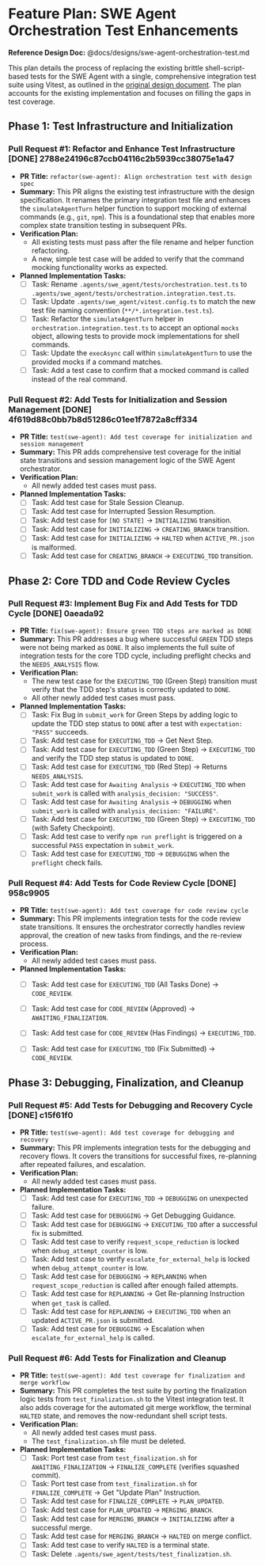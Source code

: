 # Feature Plan: SWE Agent Orchestration Test Enhancements

**Reference Design Doc:** @docs/designs/swe-agent-orchestration-test.md

This plan details the process of replacing the existing brittle shell-script-based tests for the SWE Agent with a single, comprehensive integration test suite using Vitest, as outlined in the [original design document](docs/designs/swe-agent-orchestration-test.md). The plan accounts for the existing implementation and focuses on filling the gaps in test coverage.

## Phase 1: Test Infrastructure and Initialization

### Pull Request #1: Refactor and Enhance Test Infrastructure [DONE] 2788e24196c87ccb04116c2b5939cc38075e1a47

- **PR Title:** `refactor(swe-agent): Align orchestration test with design spec`
- **Summary:** This PR aligns the existing test infrastructure with the design specification. It renames the primary integration test file and enhances the `simulateAgentTurn` helper function to support mocking of external commands (e.g., `git`, `npm`). This is a foundational step that enables more complex state transition testing in subsequent PRs.
- **Verification Plan:**
  - All existing tests must pass after the file rename and helper function refactoring.
  - A new, simple test case will be added to verify that the command mocking functionality works as expected.
- **Planned Implementation Tasks:**
  - [ ] Task: Rename `.agents/swe_agent/tests/orchestration.test.ts` to `.agents/swe_agent/tests/orchestration.integration.test.ts`.
  - [ ] Task: Update `.agents/swe_agent/vitest.config.ts` to match the new test file naming convention (`**/*.integration.test.ts`).
  - [ ] Task: Refactor the `simulateAgentTurn` helper in `orchestration.integration.test.ts` to accept an optional `mocks` object, allowing tests to provide mock implementations for shell commands.
  - [ ] Task: Update the `execAsync` call within `simulateAgentTurn` to use the provided mocks if a command matches.
  - [ ] Task: Add a test case to confirm that a mocked command is called instead of the real command.

### Pull Request #2: Add Tests for Initialization and Session Management [DONE] 4f619d88c0bb7b8d51286c01ee1f7872a8cff334

- **PR Title:** `test(swe-agent): Add test coverage for initialization and session management`
- **Summary:** This PR adds comprehensive test coverage for the initial state transitions and session management logic of the SWE Agent orchestrator.
- **Verification Plan:**
  - All newly added test cases must pass.
- **Planned Implementation Tasks:**
  - [ ] Task: Add test case for Stale Session Cleanup.
  - [ ] Task: Add test case for Interrupted Session Resumption.
  - [ ] Task: Add test case for `[NO STATE]` -> `INITIALIZING` transition.
  - [ ] Task: Add test case for `INITIALIZING` -> `CREATING_BRANCH` transition.
  - [ ] Task: Add test case for `INITIALIZING` -> `HALTED` when `ACTIVE_PR.json` is malformed.
  - [ ] Task: Add test case for `CREATING_BRANCH` -> `EXECUTING_TDD` transition.

## Phase 2: Core TDD and Code Review Cycles

### Pull Request #3: Implement Bug Fix and Add Tests for TDD Cycle [DONE] 0aeada92

- **PR Title:** `fix(swe-agent): Ensure green TDD steps are marked as DONE`
- **Summary:** This PR addresses a bug where successful `GREEN` TDD steps were not being marked as `DONE`. It also implements the full suite of integration tests for the core TDD cycle, including preflight checks and the `NEEDS_ANALYSIS` flow.
- **Verification Plan:**
  - The new test case for the `EXECUTING_TDD` (Green Step) transition must verify that the TDD step's status is correctly updated to `DONE`.
  - All other newly added test cases must pass.
- **Planned Implementation Tasks:**
  - [ ] Task: Fix Bug in `submit_work` for Green Steps by adding logic to update the TDD step status to `DONE` after a test with `expectation: "PASS"` succeeds.
  - [ ] Task: Add test case for `EXECUTING_TDD` -> Get Next Step.
  - [ ] Task: Add test case for `EXECUTING_TDD` (Green Step) -> `EXECUTING_TDD` and verify the TDD step status is updated to `DONE`.
  - [ ] Task: Add test case for `EXECUTING_TDD` (Red Step) -> Returns `NEEDS_ANALYSIS`.
  - [ ] Task: Add test case for `Awaiting Analysis` -> `EXECUTING_TDD` when `submit_work` is called with `analysis_decision: "SUCCESS"`.
  - [ ] Task: Add test case for `Awaiting Analysis` -> `DEBUGGING` when `submit_work` is called with `analysis_decision: "FAILURE"`.
  - [ ] Task: Add test case for `EXECUTING_TDD` (Green Step) -> `EXECUTING_TDD` (with Safety Checkpoint).
  - [ ] Task: Add test case to verify `npm run preflight` is triggered on a successful `PASS` expectation in `submit_work`.
  - [ ] Task: Add test case for `EXECUTING_TDD` -> `DEBUGGING` when the `preflight` check fails.

### Pull Request #4: Add Tests for Code Review Cycle [DONE] 958c9905

- **PR Title:** `test(swe-agent): Add test coverage for code review cycle`
- **Summary:** This PR implements integration tests for the code review state transitions. It ensures the orchestrator correctly handles review approval, the creation of new tasks from findings, and the re-review process.
- **Verification Plan:**
  - All newly added test cases must pass.
- **Planned Implementation Tasks:**
  - [ ] Task: Add test case for `EXECUTING_TDD` (All Tasks Done) -> `CODE_REVIEW`.
  - [ ] Task: Add test case for `CODE_REVIEW` (Approved) -> `AWAITING_FINALIZATION`.
  - [ ] Task: Add test case for `CODE_REVIEW` (Has Findings) -> `EXECUTING_TDD`.
  - [ ] Task: Add test case for `EXECUTING_TDD` (Fix Submitted) -> `CODE_REVIEW`.


## Phase 3: Debugging, Finalization, and Cleanup

### Pull Request #5: Add Tests for Debugging and Recovery Cycle [DONE] c15f61f0

- **PR Title:** `test(swe-agent): Add test coverage for debugging and recovery`
- **Summary:** This PR implements integration tests for the debugging and recovery flows. It covers the transitions for successful fixes, re-planning after repeated failures, and escalation.
- **Verification Plan:**
  - All newly added test cases must pass.
- **Planned Implementation Tasks:**
  - [ ] Task: Add test case for `EXECUTING_TDD` -> `DEBUGGING` on unexpected failure.
  - [ ] Task: Add test case for `DEBUGGING` -> Get Debugging Guidance.
  - [ ] Task: Add test case for `DEBUGGING` -> `EXECUTING_TDD` after a successful fix is submitted.
  - [ ] Task: Add test case to verify `request_scope_reduction` is locked when `debug_attempt_counter` is low.
  - [ ] Task: Add test case to verify `escalate_for_external_help` is locked when `debug_attempt_counter` is low.
  - [ ] Task: Add test case for `DEBUGGING` -> `REPLANNING` when `request_scope_reduction` is called after enough failed attempts.
  - [ ] Task: Add test case for `REPLANNING` -> Get Re-planning Instruction when `get_task` is called.
  - [ ] Task: Add test case for `REPLANNING` -> `EXECUTING_TDD` when an updated `ACTIVE_PR.json` is submitted.
  - [ ] Task: Add test case for `DEBUGGING` -> Escalation when `escalate_for_external_help` is called.

### Pull Request #6: Add Tests for Finalization and Cleanup

- **PR Title:** `test(swe-agent): Add test coverage for finalization and merge workflow`
- **Summary:** This PR completes the test suite by porting the finalization logic tests from `test_finalization.sh` to the Vitest integration test. It also adds coverage for the automated git merge workflow, the terminal `HALTED` state, and removes the now-redundant shell script tests.
- **Verification Plan:**
  - All newly added test cases must pass.
  - The `test_finalization.sh` file must be deleted.
- **Planned Implementation Tasks:**
  - [ ] Task: Port test case from `test_finalization.sh` for `AWAITING_FINALIZATION` -> `FINALIZE_COMPLETE` (verifies squashed commit).
  - [ ] Task: Port test case from `test_finalization.sh` for `FINALIZE_COMPLETE` -> Get "Update Plan" Instruction.
  - [ ] Task: Add test case for `FINALIZE_COMPLETE` -> `PLAN_UPDATED`.
  - [ ] Task: Add test case for `PLAN_UPDATED` -> `MERGING_BRANCH`.
  - [ ] Task: Add test case for `MERGING_BRANCH` -> `INITIALIZING` after a successful merge.
  - [ ] Task: Add test case for `MERGING_BRANCH` -> `HALTED` on merge conflict.
  - [ ] Task: Add test case to verify `HALTED` is a terminal state.
  - [ ] Task: Delete `.agents/swe_agent/tests/test_finalization.sh`.
